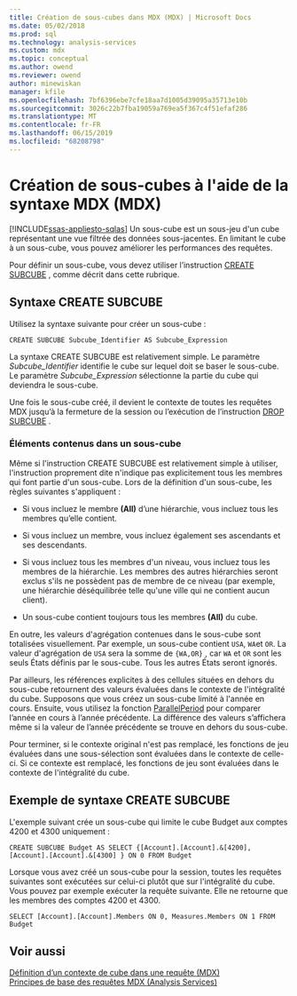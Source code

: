 ```yaml
---
title: Création de sous-cubes dans MDX (MDX) | Microsoft Docs
ms.date: 05/02/2018
ms.prod: sql
ms.technology: analysis-services
ms.custom: mdx
ms.topic: conceptual
ms.author: owend
ms.reviewer: owend
author: minewiskan
manager: kfile
ms.openlocfilehash: 7bf6396ebe7cfe18aa7d1005d39095a35713e10b
ms.sourcegitcommit: 3026c22b7fba19059a769ea5f367c4f51efaf286
ms.translationtype: MT
ms.contentlocale: fr-FR
ms.lasthandoff: 06/15/2019
ms.locfileid: "68208798"
---
```

# <a name="building-subcubes-in-mdx-mdx"></a>Création de sous-cubes à l'aide de la syntaxe MDX (MDX)
[!INCLUDE[ssas-appliesto-sqlas](../../../includes/ssas-appliesto-sqlas.md)]
  Un sous-cube est un sous-jeu d'un cube représentant une vue filtrée des données sous-jacentes. En limitant le cube à un sous-cube, vous pouvez améliorer les performances des requêtes.  
  
 Pour définir un sous-cube, vous devez utiliser l’instruction [CREATE SUBCUBE](../../../mdx/mdx-data-definition-create-subcube.md) , comme décrit dans cette rubrique.  
  
## <a name="create-subcube-syntax"></a>Syntaxe CREATE SUBCUBE  
 Utilisez la syntaxe suivante pour créer un sous-cube :  
  
```  
CREATE SUBCUBE Subcube_Identifier AS Subcube_Expression  
```  
  
 La syntaxe CREATE SUBCUBE est relativement simple. Le paramètre *Subcube_Identifier* identifie le cube sur lequel doit se baser le sous-cube. Le paramètre *Subcube_Expression* sélectionne la partie du cube qui deviendra le sous-cube.  
  
 Une fois le sous-cube créé, il devient le contexte de toutes les requêtes MDX jusqu’à la fermeture de la session ou l’exécution de l’instruction [DROP SUBCUBE](../../../mdx/mdx-data-definition-drop-subcube.md) .  
  
### <a name="what-a-subcube-contains"></a>Éléments contenus dans un sous-cube  
 Même si l'instruction CREATE SUBCUBE est relativement simple à utiliser, l'instruction proprement dite n'indique pas explicitement tous les membres qui font partie d'un sous-cube. Lors de la définition d'un sous-cube, les règles suivantes s'appliquent :  
  
-   Si vous incluez le membre **(All)** d’une hiérarchie, vous incluez tous les membres qu’elle contient.  
  
-   Si vous incluez un membre, vous incluez également ses ascendants et ses descendants.  
  
-   Si vous incluez tous les membres d'un niveau, vous incluez tous les membres de la hiérarchie. Les membres des autres hiérarchies seront exclus s'ils ne possèdent pas de membre de ce niveau (par exemple, une hiérarchie déséquilibrée telle qu'une ville qui ne contient aucun client).  
  
-   Un sous-cube contient toujours tous les membres **(All)** du cube.  
  
 En outre, les valeurs d'agrégation contenues dans le sous-cube sont totalisées visuellement. Par exemple, un sous-cube contient `USA`, `WA`et `OR`. La valeur d'agrégation de `USA` sera la somme de `{WA,OR}` , car `WA` et `OR` sont les seuls États définis par le sous-cube. Tous les autres États seront ignorés.  
  
 Par ailleurs, les références explicites à des cellules situées en dehors du sous-cube retournent des valeurs évaluées dans le contexte de l'intégralité du cube. Supposons que vous créez un sous-cube limité à l'année en cours. Ensuite, vous utilisez la fonction [ParallelPeriod](../../../mdx/parallelperiod-mdx.md) pour comparer l’année en cours à l’année précédente. La différence des valeurs s’affichera même si la valeur de l’année précédente se trouve en dehors du sous-cube.  
  
 Pour terminer, si le contexte original n'est pas remplacé, les fonctions de jeu évaluées dans une sous-sélection sont évaluées dans le contexte de celle-ci. Si ce contexte est remplacé, les fonctions de jeu sont évaluées dans le contexte de l'intégralité du cube.  
  
## <a name="create-subcube-example"></a>Exemple de syntaxe CREATE SUBCUBE  
 L'exemple suivant crée un sous-cube qui limite le cube Budget aux comptes 4200 et 4300 uniquement :  
  
 `CREATE SUBCUBE Budget AS SELECT {[Account].[Account].&[4200], [Account].[Account].&[4300] } ON 0 FROM Budget`  
  
 Lorsque vous avez créé un sous-cube pour la session, toutes les requêtes suivantes sont exécutées sur celui-ci plutôt que sur l'intégralité du cube. Vous pouvez par exemple exécuter la requête suivante. Elle ne retourne que les membres des comptes 4200 et 4300.  
  
 `SELECT [Account].[Account].Members ON 0, Measures.Members ON 1 FROM Budget`  
  
## <a name="see-also"></a>Voir aussi  
 [Définition d’un contexte de cube dans une requête &#40;MDX&#41;](../../../analysis-services/multidimensional-models/mdx/establishing-cube-context-in-a-query-mdx.md)   
 [Principes de base des requêtes MDX &#40;Analysis Services&#41;](../../../analysis-services/multidimensional-models/mdx/mdx-query-fundamentals-analysis-services.md)  
  
  
